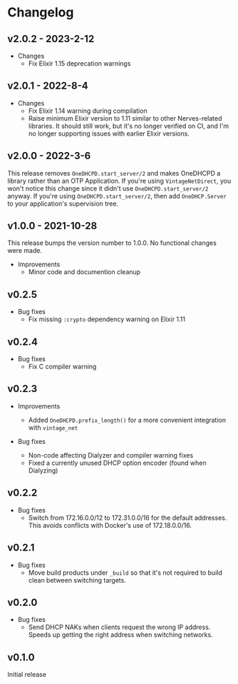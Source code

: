 # Changelog

## v2.0.2 - 2023-2-12

* Changes
  * Fix Elixir 1.15 deprecation warnings

## v2.0.1 - 2022-8-4

* Changes
  * Fix Elixir 1.14 warning during compilation
  * Raise minimum Elixir version to 1.11 similar to other Nerves-related
    libraries. It should still work, but it's no longer verified on CI, and I'm
    no longer supporting issues with earlier Elixir versions.

## v2.0.0 - 2022-3-6

This release removes `OneDHCPD.start_server/2` and makes OneDHCPD a library
rather than an OTP Application. If you're using `VintageNetDirect`, you won't
notice this change since it didn't use `OneDHCPD.start_server/2` anyway. If
you're using `OneDHCPD.start_server/2`, then add `OneDHCP.Server` to your
application's supervision tree.

## v1.0.0 - 2021-10-28

This release bumps the version number to 1.0.0. No functional changes were made.

* Improvements
  * Minor code and documention cleanup

## v0.2.5

* Bug fixes
  * Fix missing `:crypto` dependency warning on Elixir 1.11

## v0.2.4

* Bug fixes
  * Fix C compiler warning

## v0.2.3

* Improvements
  * Added `OneDHCPD.prefix_length()` for a more convenient integration with
    `vintage_net`

* Bug fixes
  * Non-code affecting Dialyzer and compiler warning fixes
  * Fixed a currently unused DHCP option encoder (found when Dialyzing)

## v0.2.2

* Bug fixes
  * Switch from 172.16.0.0/12 to 172.31.0.0/16 for the default addresses. This
    avoids conflicts with Docker's use of 172.18.0.0/16.

## v0.2.1

* Bug fixes
  * Move build products under `_build` so that it's not required to build clean
    between switching targets.

## v0.2.0

* Bug fixes
  * Send DHCP NAKs when clients request the wrong IP address. Speeds up getting
    the right address when switching networks.

## v0.1.0

Initial release
